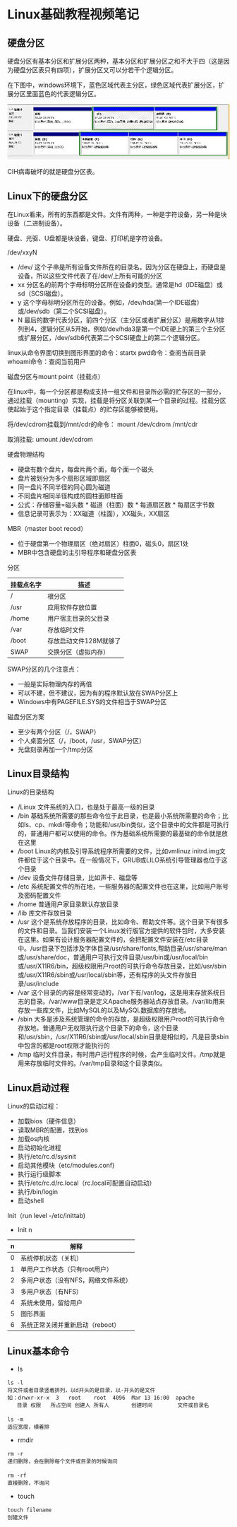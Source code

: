 # Linux基础教程视频笔记
## 硬盘分区
硬盘分区有基本分区和扩展分区两种，基本分区和扩展分区之和不大于四（这是因为硬盘分区表只有四项），扩展分区又可以分若干个逻辑分区。

在下图中，windows环境下，蓝色区域代表主分区，绿色区域代表扩展分区，扩展分区里面蓝色的代表逻辑分区。

![](https://github.com/18862601653/Learning/blob/master/images/2018-04-15_220900.png)

CIH病毒破坏的就是硬盘分区表。

## Linux下的硬盘分区
在Linux看来，所有的东西都是文件。文件有两种，一种是字符设备，另一种是块设备（二进制设备）。

硬盘、光驱、U盘都是块设备，键盘、打印机是字符设备。

/dev/xxyN
- /dev/
  这个子串是所有设备文件所在的目录名。因为分区在硬盘上，而硬盘是设备，所以这些文件代表了在/dev/上所有可能的分区
- xx
  分区名的前两个字母标明分区所在设备的类型。通常是hd（IDE磁盘）或sd（SCSI磁盘）。
- y
  这个字母标明分区所在的设备。例如，/dev/hda(第一个IDE磁盘）或/dev/sdb（第二个SCSI磁盘）。
- N
  最后的数字代表分区，前四个分区（主分区或者扩展分区）是用数字从1排列到4，逻辑分区从5开始，例如/dev/hda3是第一个IDE硬上的第三个主分区或扩展分区，/dev/sdb6代表第二个SCSI硬盘上的第二个逻辑分区。

linux从命令界面切换到图形界面的命令：startx
pwd命令：查阅当前目录
whoami命令：查阅当前用户

磁盘分区与mount point（挂载点）

在linux中，每一个分区都是构成支持一组文件和目录所必需的贮存区的一部分，通过挂载（mounting）实现，挂载是将分区关联到某一个目录的过程。挂载分区使起始于这个指定目录（挂载点）的贮存区能够被使用。

将/dev/cdrom挂载到/mnt/cdr的命令： mount /dev/cdrom /mnt/cdr

取消挂载: umount /dev/cdrom

硬盘物理结构
- 硬盘有数个盘片，每盘片两个面，每个面一个磁头
- 盘片被划分为多个扇形区域即扇区
- 同一盘片不同半径的同心圆为磁道
- 不同盘片相同半径构成的圆柱面即柱面
- 公式：存储容量=磁头数 * 磁道（柱面）数 * 每道扇区数 * 每扇区字节数
- 信息记录可表示为：XX磁道（柱面），XX磁头，XX扇区

MBR（master boot recod）
- 位于硬盘第一个物理扇区（绝对扇区）柱面0，磁头0，扇区1处
- MBR中包含硬盘的主引导程序和硬盘分区表

分区

|挂载点名字|描述|
|-|-|
|/|根分区|
|/usr|应用软件存放位置|
|/home|用户宿主目录的父目录|
|/var|存放临时文件|
|/boot|存放启动文件128M就够了|
|SWAP|交换分区（虚拟内存）|

SWAP分区的几个注意点：
- 一般是实际物理内存的两倍
- 可以不建，但不建议，因为有的程序默认放在SWAP分区上
- Windows中有PAGEFILE.SYS的文件相当于SWAP分区

磁盘分区方案
- 至少有两个分区（/，SWAP）
- 个人桌面分区（/，/boot，/usr，SWAP分区）
- 光盘刻录再加一个/tmp分区

## Linux目录结构
Linux的目录结构
- /Linux 文件系统的入口，也是处于最高一级的目录
- /bin 基础系统所需要的那些命令位于此目录，也是最小系统所需要的命令；比如ls、cp、mkdir等命令；功能和/usr/bin类似，这个目录中的文件都是可执行的，普通用户都可以使用的命令。作为基础系统所需要的最基础的命令就是放在这里
- /boot Linux的内核及引导系统程序所需要的文件，比如vmlinuz initrd.img文件都位于这个目录中。在一般情况下，GRUB或LILO系统引导管理器也位于这个目录
- /dev 设备文件存储目录，比如声卡、磁盘等
- /etc 系统配置文件的所在地，一些服务器的配置文件也在这里，比如用户账号及密码配置文件
- /home 普通用户家目录默认存放目录
- /lib 库文件存放目录
- /usr 这个是系统存放程序的目录，比如命令、帮助文件等。这个目录下有很多的文件和目录。当我们安装一个Linux发行版官方提供的软件包时，大多安装在这里。如果有设计服务器配置文件的，会把配置文件安装在/etc目录中。/usr目录下包括涉及字体目录/usr/share/fonts,帮助目录/usr/share/man或/usr/share/doc，普通用户可执行文件目录/usr/bin或/usr/local/bin或/usr/X11R6/bin，超级权限用户root的可执行命令存放目录，比如/usr/sbin或/usr/X11R6/sbin或/usr/local/sbin等，还有程序的头文件存放目录/usr/include
- /var 这个目录的内容是经常变动的，/var下有/var/log，这是用来存放系统日志的目录。/var/www目录是定义Apache服务器站点存放目录。/var/lib用来存放一些库文件，比如MySQL的以及MySQL数据库的存放地。
- /sbin 大多是涉及系统管理的命令的存放，是超级权限用户root的可执行命令存放地，普通用户无权限执行这个目录下的命令，这个目录和/usr/sbin，/usr/X11R6/sbin或/usr/local/sbin目录是相似的，凡是目录sbin中包含的都是root权限才能执行的
- /tmp 临时文件目录，有时用户运行程序的时候，会产生临时文件。/tmp就是用来存放临时文件的。/var/tmp目录和这个目录类似。

## Linux启动过程
Linux的启动过程：
- 加载bios（硬件信息）
- 读取MBR的配置，找到os
- 加载os内核
- 启动初始化进程
- 执行/etc/rc.d/sysinit
- 启动其他模块（etc/modules.conf)
- 执行运行级脚本
- 执行/etc/rc.d/rc.local（rc.local可配置自动启动）
- 执行/bin/login
- 启动shell

Init（run level -/etc/inittab)
- Init n

|n|解释|
|-|-|
|0|系统停机状态（关机）|
|1|单用户工作状态（只有root用户）|
|2|多用户状态（没有NFS，网络文件系统）|
|3|多用户状态（有NFS）|
|4|系统未使用，留给用户|
|5|图形界面|
|6|系统正常关闭并重新启动（reboot）|

## Linux基本命令
- ls
```
ls -l
将文件或者目录竖着排列，以d开头的是目录，以-开头的是文件
如：drwxr-xr-x  3   root    root  4096  Mar 13 16:00  apache
   目录 权限   所占空间 创建人 所有人       创建时间        文件或目录名

ls -m
适应宽度，横着排
```
- rmdir
```
rm -r
递归删除，会在删除每个文件或目录的时候询问

rm -rf
直接删除，不询问
```
- touch
```
touch filename
创建文件
```


